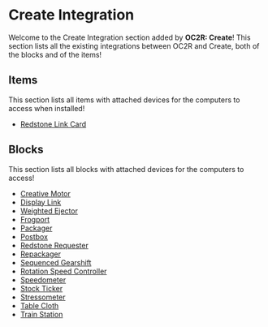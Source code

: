 # Create Integration
Welcome to the Create Integration section added by **OC2R: Create**! This section lists all the existing integrations between OC2R and Create, both of the blocks and of the items!

## Items
This section lists all items with attached devices for the computers to access when installed!
- [Redstone Link Card](item/redstone_link.md)

## Blocks
This section lists all blocks with attached devices for the computers to access!
- [Creative Motor](block/creative_motor.md)
- [Display Link](block/display_link.md)
- [Weighted Ejector](block/ejector.md)
- [Frogport](block/frogport.md)
- [Packager](block/packager.md)
- [Postbox](block/postbox.md)
- [Redstone Requester](block/redstone_requester.md)
- [Repackager](block/repackager.md)
- [Sequenced Gearshift](block/sequenced_gearshift.md)
- [Rotation Speed Controller](block/rotation_speed_controller.md)
- [Speedometer](block/speedometer.md)
- [Stock Ticker](block/stock_ticker.md)
- [Stressometer](block/stressometer.md)
- [Table Cloth](block/table_cloth.md)
- [Train Station](block/train_station.md)